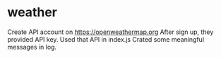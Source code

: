 # weather
Create API account on https://openweathermap.org
After sign up, they provided API key.
Used that API in index.js
Crated some meaningful messages in log.


